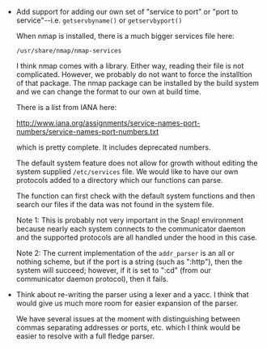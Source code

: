 
* Add support for adding our own set of "service to port" or
  "port to service"--i.e. `getservbyname()` or `getservbyport()`

  When nmap is installed, there is a much bigger services file here:

      /usr/share/nmap/nmap-services

  I think nmap comes with a library. Either way, reading their file is not
  complicated. However, we probably do not want to force the installtion of
  that package. The nmap package can be installed by the build system and we
  can change the format to our own at build time.

  There is a list from IANA here:

  http://www.iana.org/assignments/service-names-port-numbers/service-names-port-numbers.txt

  which is pretty complete. It includes deprecated numbers.

  The default system feature does not allow for growth without editing the
  system supplied `/etc/services` file. We would like to have our own
  protocols added to a directory which our functions can parse.

  The function can first check with the default system functions and then
  search our files if the data was not found in the system file.

  Note 1: This is probably not very important in the Snap! environment because
          nearly each system connects to the communicator daemon and the
          supported protocols are all handled under the hood in this case.

  Note 2: The current implementation of the `addr_parser` is an all or nothing
          scheme, but if the port is a string (such as ":http"), then the
          system will succeed; however, if it is set to ":cd" (from our
          communicator daemon protocol), then it fails.

* Think about re-writing the parser using a lexer and a yacc. I think that
  would give us much more room for easier expansion of the parser.

  We have several issues at the moment with distinguishing between commas
  separating addresses or ports, etc. which I think would be easier to
  resolve with a full fledge parser.

